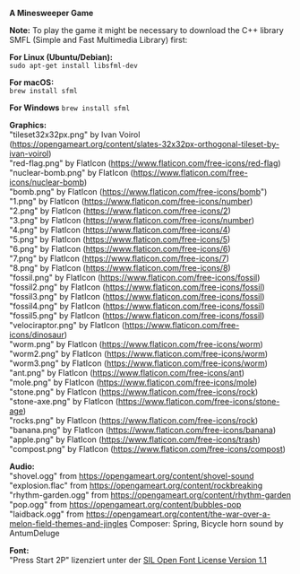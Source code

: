 <b>A Minesweeper Game</b>

<b>Note:</b> To play the game it might be necessary to download the C++ library SMFL (Simple and Fast Multimedia Library) first:

<b>For Linux (Ubuntu/Debian):</b>  
`sudo apt-get install libsfml-dev`

<b>For macOS:</b>  
`brew install sfml`

<b>For Windows</b>
`brew install sfml`

<b>Graphics:</b>  
"tileset32x32px.png" by Ivan Voirol (https://opengameart.org/content/slates-32x32px-orthogonal-tileset-by-ivan-voirol)  
"red-flag.png" by FlatIcon (https://www.flaticon.com/free-icons/red-flag)  
"nuclear-bomb.png" by FlatIcon (https://www.flaticon.com/free-icons/nuclear-bomb)  
"bomb.png" by FlatIcon (https://www.flaticon.com/free-icons/bomb")  
"1.png" by FlatIcon (https://www.flaticon.com/free-icons/number)  
"2.png" by FlatIcon (https://www.flaticon.com/free-icons/2)  
"3.png" by FlatIcon (https://www.flaticon.com/free-icons/number)  
"4.png" by FlatIcon (https://www.flaticon.com/free-icons/4)  
"5.png" by FlatIcon (https://www.flaticon.com/free-icons/5)  
"6.png" by FlatIcon (https://www.flaticon.com/free-icons/6)  
"7.png" by FlatIcon (https://www.flaticon.com/free-icons/7)  
"8.png" by FlatIcon (https://www.flaticon.com/free-icons/8)  
"fossil.png" by FlatIcon (https://www.flaticon.com/free-icons/fossil)  
"fossil2.png" by FlatIcon (https://www.flaticon.com/free-icons/fossil)  
"fossil3.png" by FlatIcon (https://www.flaticon.com/free-icons/fossil)  
"fossil4.png" by FlatIcon (https://www.flaticon.com/free-icons/fossil)  
"fossil5.png" by FlatIcon (https://www.flaticon.com/free-icons/fossil)  
"velociraptor.png" by FlatIcon (https://www.flaticon.com/free-icons/dinosaur)  
"worm.png" by FlatIcon (https://www.flaticon.com/free-icons/worm)  
"worm2.png" by FlatIcon (https://www.flaticon.com/free-icons/worm)  
"worm3.png" by FlatIcon (https://www.flaticon.com/free-icons/worm)  
"ant.png" by FlatIcon (https://www.flaticon.com/free-icons/ant)  
"mole.png" by FlatIcon (https://www.flaticon.com/free-icons/mole)  
"stone.png" by FlatIcon (https://www.flaticon.com/free-icons/rock)  
"stone-axe.png" by FlatIcon (https://www.flaticon.com/free-icons/stone-age)  
"rocks.png" by FlatIcon (https://www.flaticon.com/free-icons/rock)  
"banana.png" by FlatIcon (https://www.flaticon.com/free-icons/banana)  
"apple.png" by FlatIcon (https://www.flaticon.com/free-icons/trash)  
"compost.png" by FlatIcon (https://www.flaticon.com/free-icons/compost)

<b>Audio:</b>  
"shovel.ogg" from https://opengameart.org/content/shovel-sound  
"explosion.flac" from https://opengameart.org/content/rockbreaking  
"rhythm-garden.ogg" from https://opengameart.org/content/rhythm-garden  
"pop.ogg" from https://opengameart.org/content/bubbles-pop  
"laidback.ogg" from https://opengameart.org/content/the-war-over-a-melon-field-themes-and-jingles Composer: Spring, Bicycle horn sound by AntumDeluge  

<b>Font:</b>  
"Press Start 2P" lizenziert unter der [SIL Open Font License Version 1.1](https://openfontlicense.org)
